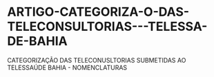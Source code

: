# ARTIGO-CATEGORIZA-O-DAS-TELECONSULTORIAS---TELESSA-DE-BAHIA
CATEGORIZAÇÃO DAS TELECONUSLTORIAS SUBMETIDAS AO TELESSAÚDE BAHIA - NOMENCLATURAS
